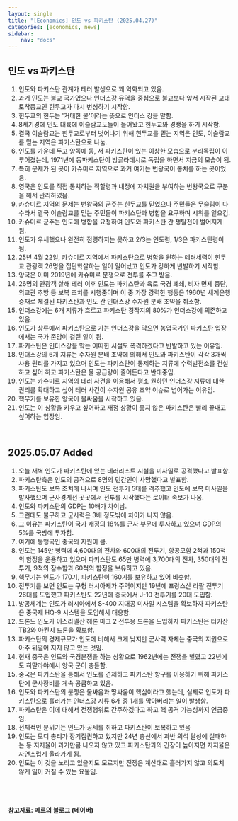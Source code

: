 ```yaml
---
layout: single
title: "[Economics] 인도 vs 파키스탄 (2025.04.27)"
categories: [economics, news]
sidebar:
    nav: "docs"
---
```


## 인도 vs 파키스탄
1. 인도와 파키스탄 관계가 테러 발생으로 꽤 악화되고 있음.
1. 과거 인도는 불교 국가였으나 인더스강 유역을 중심으로 불교보다 앞서 시작된 고대 토착종교인 힌두교가 다시 번성하기 시작함.
1. 힌두교의 힌두는 '거대한 물'이라는 뜻으로 인더스 강을 말함.
1. 8세기경에 인도 대륙에 이슬람교도들이 들어왔고 힌두교와 경쟁을 하기 시작함.
1. 결국 이슬람교는 힌두교로부터 벗어나기 위해 힌두교를 믿는 지역은 인도, 이슬람교를 믿는 지역은 파키스탄으로 나눔.
1. 인도를 가운데 두고 양쪽에 동, 서 파키스탄이 있는 이상한 모습으로 분리독립이 이루어졌는데, 1971년에 동파키스탄이 방글라데시로 독립을 하면서 지금의 모습이 됨.
1. 특히 문제가 된 곳이 카슈미르 지역으로 과거 여기는 번왕국이 통치를 하는 곳이었음.
1. 영국은 인도를 직접 통치하는 직할령과 내정에 자치권을 부여하는 번왕국으로 구분을 해서 관리하였음.
1. 카슈미르 지역의 문제는 번왕국의 군주는 힌두교를 믿었으나 주민들은 무슬림이 다수라서 결국 이슬람교를 믿는 주민들이 파키스탄과 병합을 요구하며 시위를 일으킴.
1. 카슈미르 군주는 인도에 병합을 요청하여 인도와 파키스탄 간 쟁탈전이 벌어지게 됨.
1. 인도가 우세했으나 완전히 점령하지는 못하고 2/3는 인도령, 1/3은 파키스탄령이 됨.
1. 25년 4월 22일, 카슈미르 지역에서 파키스탄으로 병합을 원하는 테러세력이 힌두교 관광객 26명을 집단학살하는 일이 일어났고 인도가 강하게 반발하기 시작함.
1. 양국은 이미 2019년에 카슈미르 분쟁으로 전투를 주고 받음.
1. 26명의 관광객 살해 테러 이후 인도는 파키스탄과 육로 국경 폐쇄, 비자 면제 중단, 외교관 추방 등 보복 조치를 시행중이며 이 중 가장 강력한 행동은 1960년 세계은행 중재로 체결된 파키스탄과 인도 간 인더스강 수자원 분배 조약을 취소함.
1. 인더스강에는 6개 지류가 흐르고 파키스탄 경작지의 80%가 인더스강에 의존하고 있음.
1. 인도가 상류에서 파키스탄으로 가는 인더스강을 막으면 농업국가인 파키스탄 입장에서는 국가 존망이 걸린 일이 됨.
1. 파키스탄은 인더스강을 막는 어떠한 시설도 폭격하겠다고 반발하고 있는 이유임.
1. 인더스강의 6개 지류는 수자원 분배 조약에 의해서 인도와 파키스탄이 각각 3개씩 사용 권리를 가지고 있으며 인도는 파키스탄이 통제하는 지류에 수력발전소를 건설하고 싶어 하고 파키스탄은 물 공급량이 줄어든다고 반대중임.
1. 인도는 카슈미르 지역의 테러 사건을 이용해서 평소 원하던 인더스강 지류에 대한 권리를 확대하고 싶어 테러 사건이 수자원 공유 조약 이슈로 넘어가는 이유임.
1. 핵무기를 보유한 양국이 물싸움을 시작하고 있음.
1. 인도는 이 상황을 키우고 싶어하고 재정 상황이 좋지 않은 파키스탄은 빨리 끝내고 싶어하는 입장임.

<br/>

## 2025.05.07 Added
1. 오늘 새벽 인도가 파키스탄에 있는 테러리스트 시설을 미사일로 공격했다고 발표함.
1. 파키스탄측은 인도의 공격으로 8명의 민간인이 사망했다고 발표함.
1. 파키스탄도 보복 조치에 나서며 인도 전투기 5대를 격추했고 인도에 보복 미사일을 발사했으며 군사경계선 곳곳에서 전투를 시작했다는 로이터 속보가 나옴.
1. 인도와 파키스탄의 GDP는 10배가 차이남.
1. 그런데도 불구하고 군사력은 3배 정도밖에 차이가 나지 않음.
1. 그 이유는 파키스탄이 국가 재정의 18%를 군사 부문에 투자하고 있으며 GDP의 5%를 국방에 투자함.
1. 여기에 동맹국인 중국의 지원이 큼.
1. 인도는 145만 병력에 4,600대의 전차와 600대의 전투기, 항공모함 2척과 150척의 함정을 운용하고 있으며 파키스탄도 65만 병력에 3,700대의 전차, 350대의 전투기, 9척의 잠수함과 60척의 함정을 보유하고 있음.
1. 핵무기는 인도가 170기, 파키스탄이 160기를 보유하고 있어 비슷함.
1. 전투기를 보면 인도는 구형 러시아제가 주력이지만 19년에 프랑스산 라팔 전투기 26대를 도입했고 파키스탄도 22년에 중국에서 J-10 전투기를 20대 도입함.
1. 방공체계는 인도가 러시아에서 S-400 지대공 미사일 시스템을 확보하자 파키스탄은 중국제 HQ-9 시스템을 도입해서 대응함.
1. 드론도 인도가 이스라엘산 헤론 마크 2 전투용 드론을 도입하자 파키스탄은 터키산 TB2와 아킨지 드론을 확보함.
1. 파키스탄의 경제규모가 인도에 비해서 크게 낮지만 군사력 자체는 중국의 지원으로 아주 뒤떨어 지지 않고 있는 것임.
1. 현재 중국은 인도와 국경분쟁을 하는 상황으로 1962년에는 전쟁을 벌였고 22년에도 히말라야에서 양국 군이 충돌함.
1. 중국은 파키스탄을 통해서 인도를 견제하고 파키스탄 항구를 이용하기 위해 파키스탄에 군사장비를 계속 공급하고 있음.
1. 인도와 파키스탄의 분쟁은 물싸움과 땅싸움이 핵심이라고 했는데, 실제로 인도가 파키스탄으로 흘러가는 인더스강 지류 6개 중 1개를 막아버리는 일이 발생함.
1. 파키스탄은 이에 대해서 전쟁행위로 간주하겠다고 하고 핵 공격 가능성까지 언급중임.
1. 전체적인 분위기는 인도가 공세를 취하고 파키스탄이 보복하고 있음
1. 인도는 모디 총리가 장기집권하고 있지만 24년 총선에서 과반 의석 달성에 실패하는 등 지지율이 과거만큼 나오지 않고 있고 파키스탄과의 긴장이 높아지면 지지율은 자연스럽게 올라가게 됨.
1. 인도는 이 것을 노리고 있을지도 모르지만 전쟁은 계산대로 흘러가지 않고 의도치 않게 일이 커질 수 있는 요물임.



<br/>
<br/>

#### 참고자료: 메르의 블로그 (네이버) 
